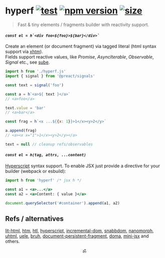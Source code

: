 # hyperf [![test](https://github.com/spectjs/hyperf/actions/workflows/test.yml/badge.svg)](https://github.com/spectjs/hyperf/actions/workflows/test.yml) [![npm version](https://img.shields.io/npm/v/hyperf)](http://npmjs.org/hyperf) [![size](https://img.shields.io/bundlephobia/minzip/hyperf?label=size)](https://bundlephobia.com/result?p=hyperf)


> Fast & tiny elements / fragments builder with reactivity support.

#### _``const el = h`<div foo=${foo}>${bar}</div>` ``_

Create an element (or document fragment) via tagged literal (html syntax support via [xhtm](https://github.com/dy/xhtm)).<br/>
Fields support reactive values, like _Promise_, _AsyncIterable_, _Observable_, _Signal_ etc., see [sube](https://github.com/spectjs/sube).

```js
import h from './hyperf.js'
import { signal } from '@preact/signals'

const text = signal('foo')

const a = h`<a>${ text }</a>`
// <a>foo</a>

text.value = 'bar'
// <a>bar</a>

const frag = h`<x ...${{x: 1}}>1</x><y>2</y>`

a.append(frag)
// <a><x x="1">1</x><y>2</y></a>

text = null // cleanup refs/observables
```

#### _``const el = h(tag, attrs, ...content) ``_

[Hyperscript](https://github.com/hyperhype/hyperscript) syntax support. To enable JSX just provide a directive for your builder (webpack or esbuild):

```jsx
import h from 'hyperf' /* jsx h */

const a1 = <a>...</a>
const a2 = <a>Content: { value }</a>

document.querySelector('#container').append(a1, a2)
```

## Refs / alternatives

[lit-html](https://ghub.io/lit-html), [htm](https://ghub.io/htm), [htl](https://ghub.io/htl), [hyperscript](https://ghub.io/hyperscript), [incremental-dom](https://ghub.io/incremental-dom), [snabbdom](https://ghub.io/snabbdom), [nanomorph](https://ghub.io/nanomorph), [uhtml](https://ghub.io/uhtml), [uele](https://github.com/kethan/uele), [bruh](https://github.com/Technical-Source/bruh), [document-persistent-fragment](https://www.npmjs.com/package/document-persistent-fragment), [doma](https://github.com/fregante/doma), [mini-jsx](https://github.com/remcohaszing/mini-jsx) and others.


<p align="center">ॐ</p>
